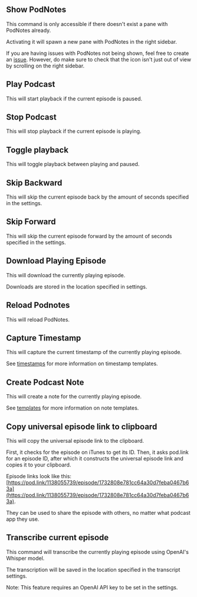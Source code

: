 ## Show PodNotes
This command is only accessible if there doesn't exist a pane with PodNotes already.

Activating it will spawn a new pane with PodNotes in the right sidebar.

If you are having issues with PodNotes not being shown, feel free to create an [issue](https://github.com/chhoumann/PodNotes/issues/new). However, do make sure to check that the icon isn't just out of view by scrolling on the right sidebar.

## Play Podcast
This will start playback if the current episode is paused.

## Stop Podcast
This will stop playback if the current episode is playing.

## Toggle playback
This will toggle playback between playing and paused.

## Skip Backward
This will skip the current episode back by the amount of seconds specified in the settings.

## Skip Forward
This will skip the current episode forward by the amount of seconds specified in the settings.

## Download Playing Episode
This will download the currently playing episode.

Downloads are stored in the location specified in settings.

## Reload Podnotes
This will reload PodNotes.

## Capture Timestamp
This will capture the current timestamp of the currently playing episode.

See [timestamps](timestamps.md) for more information on timestamp templates.

## Create Podcast Note
This will create a note for the currently playing episode.

See [templates](templates.md) for more information on note templates.

## Copy universal episode link to clipboard
This will copy the universal episode link to the clipboard.

First, it checks for the episode on iTunes to get its ID.
Then, it asks pod.link for an episode ID, after which it constructs the universal episode link and copies it to your clipboard.

Episode links look like this: [https://pod.link/1138055739/episode/1732808e781cc64a30d7feba0467b63a](https://pod.link/1138055739/episode/1732808e781cc64a30d7feba0467b63a).

They can be used to share the episode with others, no matter what podcast app they use.

## Transcribe current episode
This command will transcribe the currently playing episode using OpenAI's Whisper model.

The transcription will be saved in the location specified in the transcript settings.

Note: This feature requires an OpenAI API key to be set in the settings.